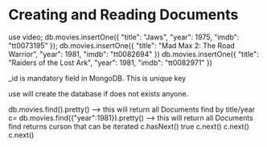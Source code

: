 # Creating and Reading Documents #

use video;
db.movies.insertOne({ "title": "Jaws", "year": 1975, "imdb": "tt0073195" });
db.movies.insertOne({ "title": "Mad Max 2: The Road Warrior", "year": 1981, "imdb": "tt0082694" })
db.movies.insertOne({ "title": "Raiders of the Lost Ark", "year": 1981, "imdb": "tt0082971" })


_id is mandatory field in MongoDB. This is unique key

use will create the database if does not exists anyone.

db.movies.find().pretty() --> this will return all Documents
find by  title/year
c= db.movies.find({"year":1981}).pretty() --> this will return all Documents
find returns curson that can be iterated
c.hasNext()
true
c.next()
c.next()
c.next()
